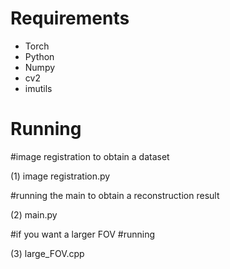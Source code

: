 

# Requirements
- Torch
- Python
- Numpy
- cv2
- imutils

# Running

#image registration to obtain a dataset

 (1) image registration.py

#running the main to obtain a reconstruction result

 (2) main.py


#if you want a larger FOV
#running
  
(3) large_FOV.cpp



